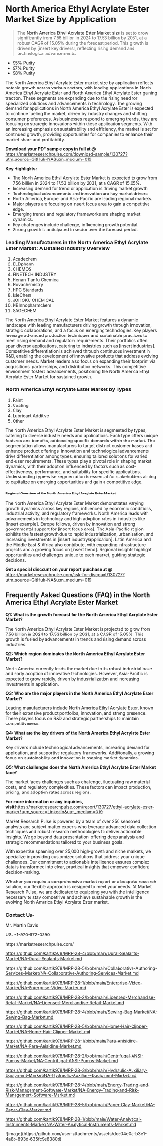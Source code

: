 <h1>North America Ethyl Acrylate Ester Market&nbsp;Size by Application</h1><blockquote><p>The <a href="https://marketresearchpulse.com/download-sample/130727?utm_source=GitHub-NA&amp;utm_medium=019">North America Ethyl Acrylate Ester Market size</a> is set to grow significantly from 7.56 billion in 2024 to 17.53 billion by 2031, at a robust CAGR of 15.05% during the forecast period. This growth is driven by [insert key drivers], reflecting rising demand and technological advancements.</p></blockquote><ul><li>95% Purity<li> 97% Purity<li> 98% Purity</li></ul><p>The North America Ethyl Acrylate Ester market size by application reflects notable growth across various sectors, with leading applications in North America Ethyl Acrylate Ester and North America Ethyl Acrylate Ester gaining traction. These segments are expanding due to the rising need for specialized solutions and advancements in technology. The growing demand for applications in North America Ethyl Acrylate Ester is expected to continue fueling the market, driven by industry changes and shifting consumer preferences. As businesses respond to emerging trends, they are focusing on strategic innovations within these application segments. With an increasing emphasis on sustainability and efficiency, the market is set for continued growth, providing opportunities for companies to enhance their market share and profitability.</p><p><strong>Download your PDF sample copy in full at @ </strong><a href="https://marketresearchpulse.com/download-sample/130727?utm_source=GitHub-NA&amp;utm_medium=019">https://marketresearchpulse.com/download-sample/130727?utm_source=GitHub-NA&amp;utm_medium=019</a></p><p><strong>Key Highlights: </strong></p><ul><li>The North America Ethyl Acrylate Ester Market is expected to grow from 7.56 billion in 2024 to 17.53 billion by 2031, at a CAGR of 15.05%.</li><li>Increasing demand for trend or application is driving market growth.</li><li>Technological advancements and innovation are key market drivers.</li><li>North America, Europe, and Asia-Pacific are leading regional markets.</li><li>Major players are focusing on insert focus area to gain a competitive edge.</li><li>Emerging trends and regulatory frameworks are shaping market dynamics.</li><li>Key challenges include challenge, influencing growth potential.</li><li>Strong growth is anticipated in sector over the forecast period.</li></ul><h3>Leading Manufacturers in the North America Ethyl Acrylate Ester Market: A Detailed Industry Overview</h3><ol><li>Acadechem</li><li>BLDpharm</li><li>CHEMOS</li><li>FINETECH INDUSTRY</li><li>Henan Tianfu Chemical</li><li>Novachemistry</li><li>HPC Standards</li><li>IsleChem</li><li>JOHOKU CHEMICAL</li><li>NBInnopharmchem</li><li>SAGECHEM</li></ol><div class="flex max-w-full flex-col flex-grow"><div class="min-h-8 text-message flex w-full flex-col items-end gap-2 whitespace-normal break-words [.text-message+&amp;]:mt-5" dir="auto" data-message-author-role="assistant" data-message-id="fd8432e4-4910-450d-b182-61b7bfb0a01f" data-message-model-slug="gpt-4o"><div class="flex w-full flex-col gap-1 empty:hidden first:pt-[3px]"><div class="markdown prose w-full break-words dark:prose-invert light"><p>The North America Ethyl Acrylate Ester Market features a dynamic landscape with leading manufacturers driving growth through innovation, strategic collaborations, and a focus on emerging technologies. Key players leverage advanced production techniques and sustainable practices to meet rising demand and regulatory requirements. Their portfolios often span diverse applications, catering to industries such as [insert industries]. Competitive differentiation is achieved through continuous investment in R&amp;D, enabling the development of innovative products that address evolving customer needs. Market leaders also focus on expanding their footprint via acquisitions, partnerships, and distribution networks. This competitive environment fosters advancements, positioning the North America Ethyl Acrylate Ester Market for sustained growth.</p></div></div></div></div><h3>North America Ethyl Acrylate Ester Market by Types</h3><ol><li>Paint<li> Coating<li> Clay<li> Lubricant Additive<li> Other</li></ol><div class="flex max-w-full flex-col flex-grow"><div class="min-h-8 text-message flex w-full flex-col items-end gap-2 whitespace-normal break-words [.text-message+&amp;]:mt-5" dir="auto" data-message-author-role="assistant" data-message-id="084470be-0bb7-4664-bddf-5156b4f41249" data-message-model-slug="gpt-4o-mini"><div class="flex w-full flex-col gap-1 empty:hidden first:pt-[3px]"><div class="markdown prose w-full break-words dark:prose-invert light"><p>The North America Ethyl Acrylate Ester Market is segmented by types, catering to diverse industry needs and applications. Each type offers unique features and benefits, addressing specific demands within the market. The segmentation allows manufacturers to target distinct customer bases and enhance product offerings. Innovation and technological advancements drive differentiation among types, ensuring tailored solutions for varied end-user requirements. These types play a pivotal role in shaping market dynamics, with their adoption influenced by factors such as cost-effectiveness, performance, and suitability for specific applications. Understanding type-wise segmentation is essential for stakeholders aiming to capitalize on emerging opportunities and gain a competitive edge.</p></div></div></div></div><h3><span style="font-size: 11px;">Regional Overview of the North America Ethyl Acrylate Ester Market</span></h3><div class="flex max-w-full flex-col flex-grow"><div class="min-h-8 text-message flex w-full flex-col items-end gap-2 whitespace-normal break-words [.text-message+&amp;]:mt-5" dir="auto" data-message-author-role="assistant" data-message-id="e9038762-ce64-4e30-91c9-9bd413514231" data-message-model-slug="gpt-4o-mini"><div class="flex w-full flex-col gap-1 empty:hidden first:pt-[3px]"><div class="markdown prose w-full break-words dark:prose-invert light"><p>The North America Ethyl Acrylate Ester Market demonstrates varying growth dynamics across key regions, influenced by economic conditions, industrial activity, and regulatory frameworks. North America leads with advancements in technology and high adoption rates in industries like [insert example]. Europe follows, driven by innovation and strong governmental support for [insert focus area]. The Asia-Pacific region exhibits the fastest growth due to rapid industrialization, urbanization, and increasing investments in [insert industry/application]. Latin America and the Middle East &amp; Africa also contribute, with expanding infrastructure projects and a growing focus on [insert trend]. Regional insights highlight opportunities and challenges unique to each market, guiding strategic decisions.</p></div></div></div></div><p><strong>Get a special discount on your report purchase at @ </strong><a href="https://marketresearchpulse.com/ask-for-discount/130727?utm_source=GitHub-NA&amp;utm_medium=019">https://marketresearchpulse.com/ask-for-discount/130727?utm_source=GitHub-NA&amp;utm_medium=019</a></p><h2>Frequently Asked Questions (FAQ) in the North America Ethyl Acrylate Ester Market</h2><p><strong>Q1: What is the growth forecast for the North America Ethyl Acrylate Ester Market?</strong></p><p>The North America Ethyl Acrylate Ester Market is projected to grow from 7.56 billion in 2024 to 17.53 billion by 2031, at a CAGR of 15.05%. This growth is fueled by advancements in trends and rising demand across industries.</p><p><strong>Q2: Which region dominates the North America Ethyl Acrylate Ester Market?</strong></p><p>North America currently leads the market due to its robust industrial base and early adoption of innovative technologies. However, Asia-Pacific is expected to grow rapidly, driven by industrialization and increasing investments in application.</p><p><strong>Q3: Who are the major players in the North America Ethyl Acrylate Ester Market?</strong></p><p>Leading manufacturers include North America Ethyl Acrylate Ester, known for their extensive product portfolios, innovation, and strong presence. These players focus on R&amp;D and strategic partnerships to maintain competitiveness.</p><p><strong>Q4: What are the key drivers of the North America Ethyl Acrylate Ester Market?</strong></p><p>Key drivers include technological advancements, increasing demand for application, and supportive regulatory frameworks. Additionally, a growing focus on sustainability and innovation is shaping market dynamics.</p><p><strong>Q5: What challenges does the North America Ethyl Acrylate Ester Market face?</strong></p><p>The market faces challenges such as challenge, fluctuating raw material costs, and regulatory complexities. These factors can impact production, pricing, and adoption rates across regions.</p><p><strong>For more information or any inquiries, visit&nbsp;</strong><a href="https://marketresearchpulse.com/report/130727/ethyl-acrylate-ester-market?utm_source=Linkedin&utm_medium=019">https://marketresearchpulse.com/report/130727/ethyl-acrylate-ester-market?utm_source=Linkedin&utm_medium=019</a></p><p>Market Research Pulse is powered by a team of over 250 seasoned analysts and subject matter experts who leverage advanced data collection techniques and robust research methodologies to deliver actionable insights. We go beyond data presentation, offering deep analysis and strategic recommendations tailored to your business goals.</p><p>With expertise spanning over 25,000 high-growth and niche markets, we specialize in providing customized solutions that address your unique challenges. Our commitment to actionable intelligence ensures complex data is transformed into clear, practical insights that empower confident decision-making.</p><p>Whether you require a comprehensive market report or a bespoke research solution, our flexible approach is designed to meet your needs. At Market Research Pulse, we are dedicated to equipping you with the intelligence necessary to stay competitive and achieve sustainable growth in the evolving North America Ethyl Acrylate Ester market.</p><h3><strong>Contact Us-</strong></h3><p>Mr. Martin Davis</p><p>US: +1-970-672-0390</p><p>https://marketresearchpulse.com/</p><p><a href="https://github.com/kartik978/MRP-28-4/blob/main/Dural-Sealants-Market/NA-Dural-Sealants-Market.md">https://github.com/kartik978/MRP-28-4/blob/main/Dural-Sealants-Market/NA-Dural-Sealants-Market.md</a></p><p><a href="https://github.com/kartik978/MRP-28-5/blob/main/Collaborative-Authoring-Services-Market/NA-Collaborative-Authoring-Services-Market.md">https://github.com/kartik978/MRP-28-5/blob/main/Collaborative-Authoring-Services-Market/NA-Collaborative-Authoring-Services-Market.md</a></p><p><a href="https://github.com/kartik978/MRP-28-1/blob/main/Enterprise-Video-Market/NA-Enterprise-Video-Market.md">https://github.com/kartik978/MRP-28-1/blob/main/Enterprise-Video-Market/NA-Enterprise-Video-Market.md</a></p><p><a href="https://github.com/kartik978/MRP-28-2/blob/main/Licensed-Merchandise-Retail-Market/NA-Licensed-Merchandise-Retail-Market.md">https://github.com/kartik978/MRP-28-2/blob/main/Licensed-Merchandise-Retail-Market/NA-Licensed-Merchandise-Retail-Market.md</a></p><p><a href="https://github.com/kartik978/MRP-28-4/blob/main/Sewing-Bag-Market/NA-Sewing-Bag-Market.md">https://github.com/kartik978/MRP-28-4/blob/main/Sewing-Bag-Market/NA-Sewing-Bag-Market.md</a></p><p><a href="https://github.com/kartik978/MRP-28-5/blob/main/Home-Hair-Clipper-Market/NA-Home-Hair-Clipper-Market.md">https://github.com/kartik978/MRP-28-5/blob/main/Home-Hair-Clipper-Market/NA-Home-Hair-Clipper-Market.md</a></p><p><a href="https://github.com/kartik978/MRP-28-1/blob/main/Para-Anisidine-Market/NA-Para-Anisidine-Market.md">https://github.com/kartik978/MRP-28-1/blob/main/Para-Anisidine-Market/NA-Para-Anisidine-Market.md</a></p><p><a href="https://github.com/kartik978/MRP-28-2/blob/main/Centrifugal-ANSI-Pumps-Market/NA-Centrifugal-ANSI-Pumps-Market.md">https://github.com/kartik978/MRP-28-2/blob/main/Centrifugal-ANSI-Pumps-Market/NA-Centrifugal-ANSI-Pumps-Market.md</a></p><p><a href="https://github.com/kartik978/MRP-28-3/blob/main/Hydraulic-Auxiliary-Equipment-Market/NA-Hydraulic-Auxiliary-Equipment-Market.md">https://github.com/kartik978/MRP-28-3/blob/main/Hydraulic-Auxiliary-Equipment-Market/NA-Hydraulic-Auxiliary-Equipment-Market.md</a></p><p><a href="https://github.com/kartik978/MRP-28-4/blob/main/Energy-Trading-and-Risk-Management-Software-Market/NA-Energy-Trading-and-Risk-Management-Software-Market.md">https://github.com/kartik978/MRP-28-4/blob/main/Energy-Trading-and-Risk-Management-Software-Market/NA-Energy-Trading-and-Risk-Management-Software-Market.md</a></p><p><a href="https://github.com/kartik978/MRP-28-5/blob/main/Paper-Clay-Market/NA-Paper-Clay-Market.md">https://github.com/kartik978/MRP-28-5/blob/main/Paper-Clay-Market/NA-Paper-Clay-Market.md</a></p><p><a href="https://github.com/kartik978/MRP-28-1/blob/main/Water-Analytical-Instruments-Market/NA-Water-Analytical-Instruments-Market.md">https://github.com/kartik978/MRP-28-1/blob/main/Water-Analytical-Instruments-Market/NA-Water-Analytical-Instruments-Market.md</a></p>
![image](https://github.com/user-attachments/assets/dce04e0a-b3e1-4a8b-893d-635fc9e8380d)
